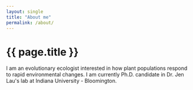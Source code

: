 ```yaml
---
layout: single
title: "About me"
permalink: /about/
---
```


# {{ page.title }}
<!-- some comment -->

I am an evolutionary ecologist interested in how plant populations respond to rapid environmental changes. I am currently Ph.D. candidate in Dr. Jen Lau's lab at Indiana University - Bloomington.
